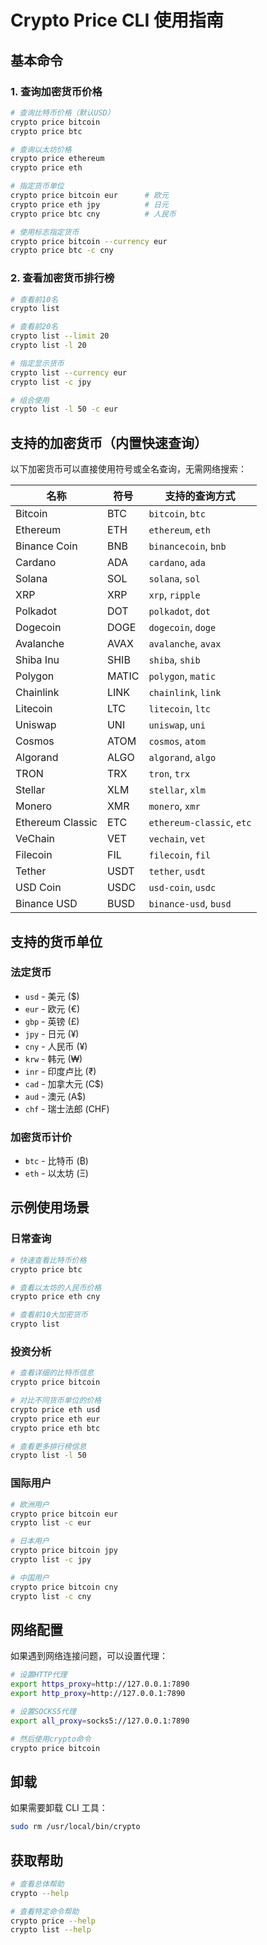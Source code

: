 # Crypto Price CLI 使用指南

## 基本命令

### 1. 查询加密货币价格

```bash
# 查询比特币价格（默认USD）
crypto price bitcoin
crypto price btc

# 查询以太坊价格
crypto price ethereum
crypto price eth

# 指定货币单位
crypto price bitcoin eur      # 欧元
crypto price eth jpy          # 日元
crypto price btc cny          # 人民币

# 使用标志指定货币
crypto price bitcoin --currency eur
crypto price btc -c cny
```

### 2. 查看加密货币排行榜

```bash
# 查看前10名
crypto list

# 查看前20名
crypto list --limit 20
crypto list -l 20

# 指定显示货币
crypto list --currency eur
crypto list -c jpy

# 组合使用
crypto list -l 50 -c eur
```

## 支持的加密货币（内置快速查询）

以下加密货币可以直接使用符号或全名查询，无需网络搜索：

| 名称             | 符号  | 支持的查询方式            |
| ---------------- | ----- | ------------------------- |
| Bitcoin          | BTC   | `bitcoin`, `btc`          |
| Ethereum         | ETH   | `ethereum`, `eth`         |
| Binance Coin     | BNB   | `binancecoin`, `bnb`      |
| Cardano          | ADA   | `cardano`, `ada`          |
| Solana           | SOL   | `solana`, `sol`           |
| XRP              | XRP   | `xrp`, `ripple`           |
| Polkadot         | DOT   | `polkadot`, `dot`         |
| Dogecoin         | DOGE  | `dogecoin`, `doge`        |
| Avalanche        | AVAX  | `avalanche`, `avax`       |
| Shiba Inu        | SHIB  | `shiba`, `shib`           |
| Polygon          | MATIC | `polygon`, `matic`        |
| Chainlink        | LINK  | `chainlink`, `link`       |
| Litecoin         | LTC   | `litecoin`, `ltc`         |
| Uniswap          | UNI   | `uniswap`, `uni`          |
| Cosmos           | ATOM  | `cosmos`, `atom`          |
| Algorand         | ALGO  | `algorand`, `algo`        |
| TRON             | TRX   | `tron`, `trx`             |
| Stellar          | XLM   | `stellar`, `xlm`          |
| Monero           | XMR   | `monero`, `xmr`           |
| Ethereum Classic | ETC   | `ethereum-classic`, `etc` |
| VeChain          | VET   | `vechain`, `vet`          |
| Filecoin         | FIL   | `filecoin`, `fil`         |
| Tether           | USDT  | `tether`, `usdt`          |
| USD Coin         | USDC  | `usd-coin`, `usdc`        |
| Binance USD      | BUSD  | `binance-usd`, `busd`     |

## 支持的货币单位

### 法定货币

- `usd` - 美元 ($)
- `eur` - 欧元 (€)
- `gbp` - 英镑 (£)
- `jpy` - 日元 (¥)
- `cny` - 人民币 (¥)
- `krw` - 韩元 (₩)
- `inr` - 印度卢比 (₹)
- `cad` - 加拿大元 (C$)
- `aud` - 澳元 (A$)
- `chf` - 瑞士法郎 (CHF)

### 加密货币计价

- `btc` - 比特币 (₿)
- `eth` - 以太坊 (Ξ)

## 示例使用场景

### 日常查询

```bash
# 快速查看比特币价格
crypto price btc

# 查看以太坊的人民币价格
crypto price eth cny

# 查看前10大加密货币
crypto list
```

### 投资分析

```bash
# 查看详细的比特币信息
crypto price bitcoin

# 对比不同货币单位的价格
crypto price eth usd
crypto price eth eur
crypto price eth btc

# 查看更多排行榜信息
crypto list -l 50
```

### 国际用户

```bash
# 欧洲用户
crypto price bitcoin eur
crypto list -c eur

# 日本用户
crypto price bitcoin jpy
crypto list -c jpy

# 中国用户
crypto price bitcoin cny
crypto list -c cny
```

## 网络配置

如果遇到网络连接问题，可以设置代理：

```bash
# 设置HTTP代理
export https_proxy=http://127.0.0.1:7890
export http_proxy=http://127.0.0.1:7890

# 设置SOCKS5代理
export all_proxy=socks5://127.0.0.1:7890

# 然后使用crypto命令
crypto price bitcoin
```

## 卸载

如果需要卸载 CLI 工具：

```bash
sudo rm /usr/local/bin/crypto
```

## 获取帮助

```bash
# 查看总体帮助
crypto --help

# 查看特定命令帮助
crypto price --help
crypto list --help
```
